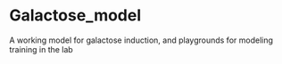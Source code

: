 # Galactose_model
A working model for galactose induction, and playgrounds for modeling training in the lab
